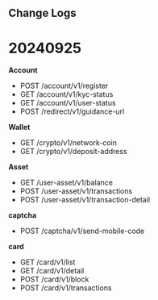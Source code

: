 ## Change Logs

# 20240925

__Account__
- POST /account/v1/register
- GET  /account/v1/kyc-status
- GET /account/v1/user-status
- POST /redirect/v1/guidance-url


__Wallet__

- GET /crypto/v1/network-coin
- GET /crypto/v1/deposit-address


__Asset__

- GET /user-asset/v1/balance 
- POST /user-asset/v1/transactions 
- POST /user-asset/v1/transaction-detail


__captcha__
- POST /captcha/v1/send-mobile-code


__card__

- GET /card/v1/list
- GET /card/v1/detail 
- POST /card/v1/block 
- POST /card/v1/transactions

